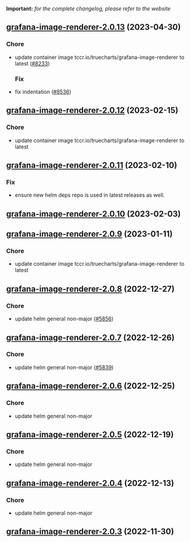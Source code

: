 **Important:**
*for the complete changelog, please refer to the website*




## [grafana-image-renderer-2.0.13](https://github.com/truecharts/charts/compare/grafana-image-renderer-2.0.12...grafana-image-renderer-2.0.13) (2023-04-30)

### Chore

- update container image tccr.io/truecharts/grafana-image-renderer to latest ([#8233](https://github.com/truecharts/charts/issues/8233))
  
  ### Fix

- fix indentation ([#8536](https://github.com/truecharts/charts/issues/8536))
  
  


## [grafana-image-renderer-2.0.12](https://github.com/truecharts/charts/compare/grafana-image-renderer-2.0.11...grafana-image-renderer-2.0.12) (2023-02-15)

### Chore

- update container image tccr.io/truecharts/grafana-image-renderer to latest
  
  


## [grafana-image-renderer-2.0.11](https://github.com/truecharts/charts/compare/grafana-image-renderer-2.0.10...grafana-image-renderer-2.0.11) (2023-02-10)

### Fix

- ensure new helm deps repo is used in latest releases as well.
  
  


## [grafana-image-renderer-2.0.10](https://github.com/truecharts/charts/compare/grafana-image-renderer-2.0.9...grafana-image-renderer-2.0.10) (2023-02-03)




## [grafana-image-renderer-2.0.9](https://github.com/truecharts/charts/compare/grafana-image-renderer-2.0.8...grafana-image-renderer-2.0.9) (2023-01-11)

### Chore

- update container image tccr.io/truecharts/grafana-image-renderer to latest
  
  


## [grafana-image-renderer-2.0.8](https://github.com/truecharts/charts/compare/grafana-image-renderer-2.0.7...grafana-image-renderer-2.0.8) (2022-12-27)

### Chore

- update helm general non-major ([#5856](https://github.com/truecharts/charts/issues/5856))
  
  


## [grafana-image-renderer-2.0.7](https://github.com/truecharts/charts/compare/grafana-image-renderer-2.0.6...grafana-image-renderer-2.0.7) (2022-12-26)

### Chore

- update helm general non-major ([#5839](https://github.com/truecharts/charts/issues/5839))
  
  


## [grafana-image-renderer-2.0.6](https://github.com/truecharts/charts/compare/grafana-image-renderer-2.0.5...grafana-image-renderer-2.0.6) (2022-12-25)

### Chore

- update helm general non-major
  
  


## [grafana-image-renderer-2.0.5](https://github.com/truecharts/charts/compare/grafana-image-renderer-2.0.4...grafana-image-renderer-2.0.5) (2022-12-19)

### Chore

- update helm general non-major
  
  


## [grafana-image-renderer-2.0.4](https://github.com/truecharts/charts/compare/grafana-image-renderer-2.0.3...grafana-image-renderer-2.0.4) (2022-12-13)

### Chore

- update helm general non-major
  
  


## [grafana-image-renderer-2.0.3](https://github.com/truecharts/charts/compare/grafana-image-renderer-2.0.2...grafana-image-renderer-2.0.3) (2022-11-30)


